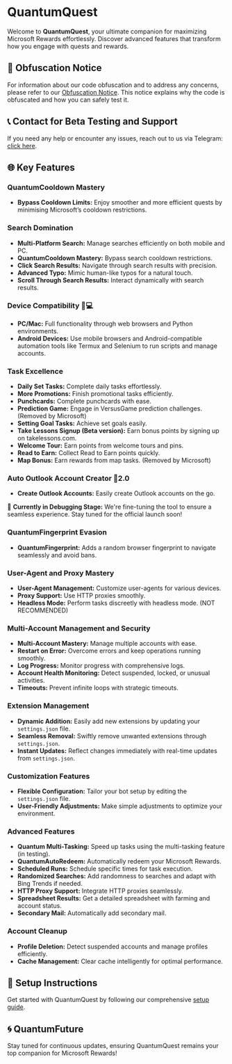 # QuantumQuest

Welcome to **QuantumQuest**, your ultimate companion for maximizing Microsoft Rewards effortlessly. Discover advanced features that transform how you engage with quests and rewards.

## 🔗 Obfuscation Notice

For information about our code obfuscation and to address any concerns, please refer to our [Obfuscation Notice](CODE_OBFUSCATION_NOTICE.md). This notice explains why the code is obfuscated and how you can safely test it.

## 📞 Contact for Beta Testing and Support

If you need any help or encounter any issues, reach out to us via Telegram: [click here](https://t.me/QuantumLabs869_bot).

## 🌐 Key Features

### QuantumCooldown Mastery
- **Bypass Cooldown Limits:** Enjoy smoother and more efficient quests by minimising Microsoft’s cooldown restrictions.

### Search Domination
- **Multi-Platform Search:** Manage searches efficiently on both mobile and PC.
- **QuantumCooldown Mastery:** Bypass search cooldown restrictions.
- **Click Search Results:** Navigate through search results with precision.
- **Advanced Typo:** Mimic human-like typos for a natural touch.
- **Scroll Through Search Results:** Interact dynamically with search results.

### Device Compatibility 📱💻
- **PC/Mac:** Full functionality through web browsers and Python environments.
- **Android Devices:** Use mobile browsers and Android-compatible automation tools like Termux and Selenium to run scripts and manage accounts.

### Task Excellence
- **Daily Set Tasks:** Complete daily tasks effortlessly.
- **More Promotions:** Finish promotional tasks efficiently.
- **Punchcards:** Complete punchcards with ease.
- **Prediction Game:** Engage in VersusGame prediction challenges. (Removed by Microsoft)
- **Setting Goal Tasks:** Achieve set goals easily.
- **Take Lessons Signup (Beta version):** Earn bonus points by signing up on takelessons.com.
- **Welcome Tour:** Earn points from welcome tours and pins.
- **Read to Earn:** Collect Read to Earn points quickly.
- **Map Bonus:** Earn rewards from map tasks. (Removed by Microsoft)

### Auto Outlook Account Creator 🤖2.0
- **Create Outlook Accounts:** Easily create Outlook accounts on the go.

🚧 **Currently in Debugging Stage:** We're fine-tuning the tool to ensure a seamless experience. Stay tuned for the official launch soon!

### QuantumFingerprint Evasion
- **QuantumFingerprint:** Adds a random browser fingerprint to navigate seamlessly and avoid bans.

### User-Agent and Proxy Mastery
- **User-Agent Management:** Customize user-agents for various devices.
- **Proxy Support:** Use HTTP proxies smoothly.
- **Headless Mode:** Perform tasks discreetly with headless mode. (NOT RECOMMENDED)

### Multi-Account Management and Security
- **Multi-Account Mastery:** Manage multiple accounts with ease.
- **Restart on Error:** Overcome errors and keep operations running smoothly.
- **Log Progress:** Monitor progress with comprehensive logs.
- **Account Health Monitoring:** Detect suspended, locked, or unusual activities.
- **Timeouts:** Prevent infinite loops with strategic timeouts.

### Extension Management
- **Dynamic Addition:** Easily add new extensions by updating your `settings.json` file.
- **Seamless Removal:** Swiftly remove unwanted extensions through `settings.json`.
- **Instant Updates:** Reflect changes immediately with real-time updates from `settings.json`.

### Customization Features
- **Flexible Configuration:** Tailor your bot setup by editing the `settings.json` file.
- **User-Friendly Adjustments:** Make simple adjustments to optimize your environment.

### Advanced Features
- **Quantum Multi-Tasking:** Speed up tasks using the multi-tasking feature (in testing).
- **QuantumAutoRedeem:** Automatically redeem your Microsoft Rewards.
- **Scheduled Runs:** Schedule specific times for task execution.
- **Randomized Searches:** Add randomness to searches and adapt with Bing Trends if needed.
- **HTTP Proxy Support:** Integrate HTTP proxies seamlessly.
- **Spreadsheet Results:** Get a detailed spreadsheet with farming and account status.
- **Secondary Mail:** Automatically add secondary mail.

### Account Cleanup
- **Profile Deletion:** Detect suspended accounts and manage profiles efficiently.
- **Cache Management:** Clear cache intelligently for optimal performance.

## 📜 Setup Instructions

Get started with QuantumQuest by following our comprehensive [setup guide](setup.md).

## 🌀 QuantumFuture

Stay tuned for continuous updates, ensuring QuantumQuest remains your top companion for Microsoft Rewards!
